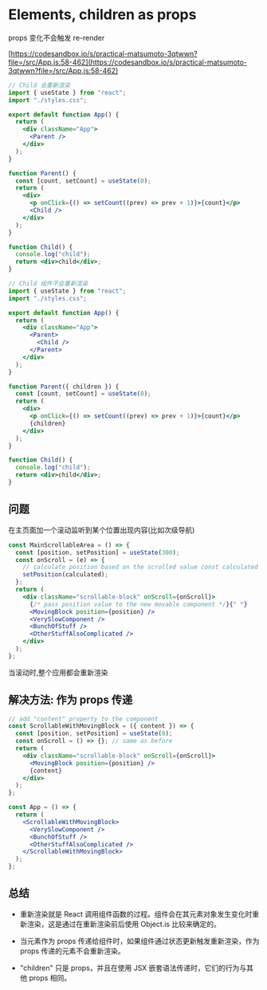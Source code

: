 # Elements, children as props

props 变化不会触发 re-render

[https://codesandbox.io/s/practical-matsumoto-3qtwwn?file=/src/App.js:58-462](https://codesandbox.io/s/practical-matsumoto-3qtwwn?file=/src/App.js:58-462)

```jsx
// Child 会重新渲染
import { useState } from "react";
import "./styles.css";

export default function App() {
  return (
    <div className="App">
      <Parent />
    </div>
  );
}

function Parent() {
  const [count, setCount] = useState(0);
  return (
    <div>
      <p onClick={() => setCount((prev) => prev + 1)}>{count}</p>
      <Child />
    </div>
  );
}

function Child() {
  console.log("child");
  return <div>child</div>;
}
```

```jsx
// Child 组件不会重新渲染
import { useState } from "react";
import "./styles.css";

export default function App() {
  return (
    <div className="App">
      <Parent>
        <Child />
      </Parent>
    </div>
  );
}

function Parent({ children }) {
  const [count, setCount] = useState(0);
  return (
    <div>
      <p onClick={() => setCount((prev) => prev + 1)}>{count}</p>
      {children}
    </div>
  );
}

function Child() {
  console.log("child");
  return <div>child</div>;
}
```

## 问题

在主页面加一个滚动监听到某个位置出现内容(比如次级导航)

```jsx
const MainScrollableArea = () => {
  const [position, setPosition] = useState(300);
  const onScroll = (e) => {
    // calculate position based on the scrolled value const calculated = getPosition(e.target.scrollTop); // save it to state
    setPosition(calculated);
  };
  return (
    <div className="scrollable-block" onScroll={onScroll}>
      {/* pass position value to the new movable component */}{" "}
      <MovingBlock position={position} />
      <VerySlowComponent />
      <BunchOfStuff />
      <OtherStuffAlsoComplicated />
    </div>
  );
};
```

当滚动时,整个应用都会重新渲染

## 解决方法: 作为 props 传递

```jsx
// add "content" property to the component
const ScrollableWithMovingBlock = ({ content }) => {
  const [position, setPosition] = useState(0);
  const onScroll = () => {}; // same as before
  return (
    <div className="scrollable-block" onScroll={onScroll}>
      <MovingBlock position={position} />
      {content}
    </div>
  );
};

const App = () => {
  return (
    <ScrollableWithMovingBlock>
      <VerySlowComponent />
      <BunchOfStuff />
      <OtherStuffAlsoComplicated />
    </ScrollableWithMovingBlock>
  );
};
```

## 总结

- 重新渲染就是 React 调用组件函数的过程。组件会在其元素对象发生变化时重新渲染，这是通过在重新渲染前后使用 Object.is 比较来确定的。

- 当元素作为 props 传递给组件时，如果组件通过状态更新触发重新渲染，作为 props 传递的元素不会重新渲染。

- "children" 只是 props，并且在使用 JSX 嵌套语法传递时，它们的行为与其他 props 相同。
